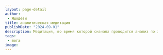 ```yaml
---
layout: page-detail
author:
 - Яшодеви
title: аналитическая медитация
publishDate: "2024-09-01"
description: Медитация, во время которой сначала проводится анализ по заданной теме с дальнейшим переходом в медитативное состояние для погружения в суть и смысл темы.
tags:
 - йога
image: 
---
```




